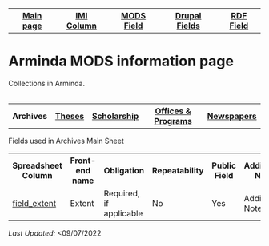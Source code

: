 <!DOCTYPE html>
<html>
<body>

<table style="width:100%">
  <tr>
    <th><a href="index.md">Main page</a></th>
	<th><a href="IMI.md">IMI Column</a></th>
    <th><a href="MODS.md">MODS Field</a></th>
	<th><a href="DrupalFields.md">Drupal Fields</a></th>
    <th><a href="RDF.md">RDF Field</a></th>
  </tr>
<table>
 <h1>Arminda MODS information page</h1> 
  
<p>Collections in Arminda.</p>
<table>
   <tr>
		<th>Archives</th>
		<th><a href="Theses.md">Theses</a></th>
		<th><a href="scholarship.md">Scholarship</a></th>
		<th><a href="Offices&Programs.md">Offices & Programs</a></th>
		<th><a href="Newspapers.md">Newspapers</a></th>
  </tr>
 </table>
<p>Fields used in Archives Main Sheet</p>
<table>
  <tr>
  	<th>Spreadsheet Column</th>
	<th>Front-end name</th>
  	<th>Obligation</th>
  	<th>Repeatability</th>
	<th>Public Field</th>
	<th>Additional Note</th>
	  
  </tr>
  <tr>
	<td><a href="field_extent.md">field_extent</a></td>
	<td>Extent</td>
  	<td>Required, if applicable</td>
  	<td>No</td>
	<td>Yes</td>
	<td>Additional Note</td>
  </tr>
</table>
<dl>
	<p><i>Last Updated: </i><09/07/2022</p>
</dl>
</body>
</html>
